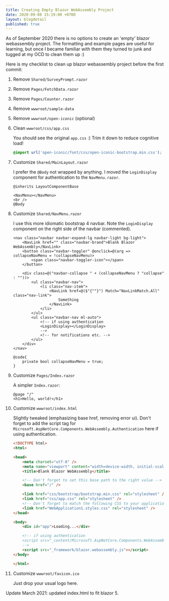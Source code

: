 ```yaml
---
title: Creating Empty Blazor WebAssembly Project
date: 2020-09-08 15:19:00 +0700
layout: blogdetail
published: true
---
```


As of September 2020 there is no options to create an 'empty' blazor webassembly project. The formatting and example pages are useful for learning, but once I became familiar with them they turned to junk and tugged at my OCD to clean them up :)

Here is my checklist to clean up blazor webassembly project before the first commit:

1. Remove `Shared/SurveyPrompt.razor`
1. Remove `Pages/FetchData.razor`
1. Remove `Pages/Counter.razor`
1. Remove `wwwroot/sample-data`
1. Remove `wwwroot/open-iconic` (optional)
1. Clean `wwwroot/css/app.css`

    You should see the original `app.css` :) Trim it down to reduce cognitive load!

    ```css
    @import url('open-iconic/font/css/open-iconic-bootstrap.min.css');
    ```

1. Customize `Shared/MainLayout.razor`

    I prefer the `@Body` not wrapped by anything. I moved the `LoginDisplay` component for authentication to the `NavMenu.razor`.

    ```razor
    @inherits LayoutComponentBase

    <NavMenu></NavMenu>
    <br />
    @Body
    ```

1. Customize `Shared/NavMenu.razor`

    I use this more idiomatic bootstrap 4 navbar. Note the `LoginDisplay` component on the right side of the navbar (commented).

    ```razor
    <nav class="navbar navbar-expand-lg navbar-light bg-light">
        <NavLink href="" class="navbar-brand">Blank Blazor WebAssembly</NavLink>
        <button class="navbar-toggler" @onclick=@(arg => collapseNavMenu = !collapseNavMenu)>
            <span class="navbar-toggler-icon"></span>
        </button>

        <div class=@("navbar-collapse " + (collapseNavMenu ? "collapse" : ""))>
            <ul class="navbar-nav">
                <li class="nav-item">
                    <NavLink href=@($"{""}") Match="NavLinkMatch.All" class="nav-link">
                        Something
                    </NavLink>
                </li>
            </ul>
            <ul class="navbar-nav ml-auto">
                <!-- if using authentication
                <LoginDisplay></LoginDisplay>
                -->
                <!-- for notifications etc. -->
            </ul>
        </div>
    </nav>

    @code{
        private bool collapseNavMenu = true;
    }
    ```

1. Customize `Pages/Index.razor`

    A simpler `Index.razor`:

    ```razor
    @page "/"
    <h1>Hello, world!</h1>
    ```

1. Customize `wwwroot/index.html`

    Slightly tweaked (emphasizing base href, removing error ui). Don't forget to add the script tag for `Microsoft.AspNetCore.Components.WebAssembly.Authentication` here if using authentication.

    ```html
    <!DOCTYPE html>
    <html>

    <head>
        <meta charset="utf-8" />
        <meta name="viewport" content="width=device-width, initial-scale=1.0" />
        <title>Blank Blazor WebAssembly</title>

        <!-- Don't forget to set this base path to the right value -->
        <base href="/" />

        <link href="css/bootstrap/bootstrap.min.css" rel="stylesheet" />
        <link href="css/app.css" rel="stylesheet" />
        <!-- Don't forget to match the following CSS to your application name -->
        <link href="WebApplication1.styles.css" rel="stylesheet" />
    </head>

    <body>
        <div id="app">Loading...</div>

        <!-- if using authentication
        <script src="_content/Microsoft.AspNetCore.Components.WebAssembly.Authentication/AuthenticationService.js"></script>
        -->
        <script src="_framework/blazor.webassembly.js"></script>
    </body>

    </html>
    ```

1. Customize `wwwroot/favicon.ico`

    Just drop your usual logo here.

Update March 2021: updated index.html to fit blazor 5.
